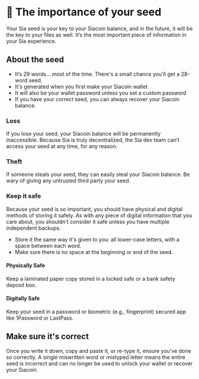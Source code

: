 # 🚧 The importance of your seed

Your Sia seed is your key to your Siacoin balance, and in the future, it will be the key to your files as well. It’s the most important piece of information in your Sia experience.

## About the seed

* It’s 29 words... most of the time. There's a small chance you'll get a 28-word seed.
* It's generated when you first make your Siacoin wallet
* It will also be your wallet password unless you set a custom password
* If you have your correct seed, you can always recover your Siacoin balance.

### Loss

If you lose your seed, your Siacoin balance will be permanently inaccessible. Because Sia is truly decentralized, the Sia dev team can’t access your seed at any time, for any reason.

### Theft

If someone steals your seed, they can easily steal your Siacoin balance. Be wary of giving any untrusted third party your seed.

### Keep it safe

Because your seed is so important, you should have physical and digital methods of storing it safely. As with any piece of digital information that you care about, you shouldn't consider it safe unless you have multiple independent backups.

* Store it the same way it's given to you: all lower-case letters, with a space between each word.
* Make sure there is no space at the beginning or end of the seed.

#### Physically Safe

Keep a laminated paper copy stored in a locked safe or a bank safety deposit box.

#### Digitally Safe

Keep your seed in a password or biometric (e.g., fingerprint) secured app like 1Password or LastPass.

## Make sure it's correct

Once you write it down, copy and paste it, or re-type it, ensure you've done so correctly. A single miswritten word or mistyped letter means the entire seed is incorrect and can no longer be used to unlock your wallet or recover your Siacoin.
